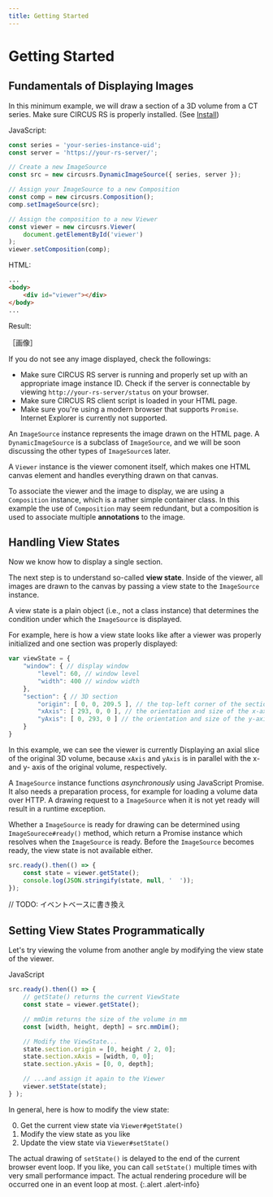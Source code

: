 ```yaml
---
title: Getting Started
---
```


# Getting Started

## Fundamentals of Displaying Images

In this minimum example, we will draw a section of a 3D volume from a CT series.
Make sure CIRCUS RS is properly installed. (See [Install](install.html))

JavaScript:

```js
const series = 'your-series-instance-uid';
const server = 'https://your-rs-server/';

// Create a new ImageSource
const src = new circusrs.DynamicImageSource({ series, server });

// Assign your ImageSource to a new Composition
const comp = new circusrs.Composition();
comp.setImageSource(src);

// Assign the composition to a new Viewer
const viewer = new circusrs.Viewer(
    document.getElementById('viewer')
);
viewer.setComposition(comp);
```

HTML:

```html
...
<body>
    <div id="viewer"></div>
</body>
...
```

Result:

［画像］

If you do not see any image displayed, check the followings:

- Make sure CIRCUS RS server is running and properly set up with an appropriate image instance ID.
  Check if the server is connectable by viewing `http://your-rs-server/status` on your browser.
- Make sure CIRCUS RS client script is loaded in your HTML page.
- Make sure you're using a modern browser that supports `Promise`. Internet Explorer is currently not supported.

An `ImageSource` instance represents the image drawn on the HTML page.
A `DynamicImageSource` is a subclass of `ImageSource`, and we will be soon
discussing the other types of `ImageSource`s later.

A `Viewer` instance is the viewer comonent itself, which makes one HTML canvas
element and handles everything drawn on that canvas.

To associate the viewer and the image to display, we are using a `Composition`
instance, which is a rather simple container class.
In this example the use of `Composition` may seem redundant,
but a composition is used to associate multiple **annotations** to the image.


## Handling View States

Now we know how to display a single section.

The next step is to understand so-called **view state**.
Inside of the viewer, all images are drawn to the canvas by passing
a view state to the `ImageSource` instance.

A view state is a plain object (i.e., not a class instance) that determines
the condition under which the `ImageSource` is displayed.

For example, here is how a view state looks like after a viewer was
properly initialized and one section was properly displayed:

```js
var viewState = {
    "window": { // display window
        "level": 60, // window level
        "width": 400 // window width
    },
    "section": { // 3D section
        "origin": [ 0, 0, 209.5 ], // the top-left corner of the section
        "xAxis": [ 293, 0, 0 ], // the orientation and size of the x-axis of the section
        "yAxis": [ 0, 293, 0 ] // the orientation and size of the y-axis of the section
    }
}
```

In this example, we can see the viewer is currently Displaying an axial slice
of the original 3D volume, because `xAxis` and `yAxis` is in parallel with
the x- and y- axis of the original volume, respectively.

A `ImageSource` instance functions *asynchronously* using JavaScript Promise.
It also needs a preparation process, for example for loading a volume data
over HTTP. A drawing request to a `ImageSource` when it is not yet ready
will result in a runtime exception.

Whether a `ImageSource` is ready for drawing can be determined using
`ImageSourece#ready()` method, which return a Promise instance which
resolves when the `ImageSource` is ready.
Before the `ImageSource` becomes ready, the view state is not available either.

```js
src.ready().then(() => {
    const state = viewer.getState();
    console.log(JSON.stringify(state, null, '  '));
});
```

// TODO: イベントベースに書き換え

## Setting View States Programmatically

Let's try viewing the volume from another angle by modifying the
view state of the viewer.

JavaScript

```js
src.ready().then(() => {
    // getState() returns the current ViewState
    const state = viewer.getState();

    // mmDim returns the size of the volume in mm
    const [width, height, depth] = src.mmDim();

    // Modify the ViewState...
    state.section.origin = [0, height / 2, 0];
    state.section.xAxis = [width, 0, 0];
    state.section.yAxis = [0, 0, depth];

    // ...and assign it again to the Viewer
    viewer.setState(state);
} );
```

In general, here is how to modify the view state:

0. Get the current view state via `Viewer#getState()`
0. Modify the view state as you like
0. Update the view state via `Viewer#setState()`

The actual drawing of `setState()` is delayed to the end of the
current browser event loop. If you like, you can call `setState()`
multiple times with very small performance impact. The actual
rendering procedure will be occurred one in an event loop at most.
{:.alert .alert-info}
